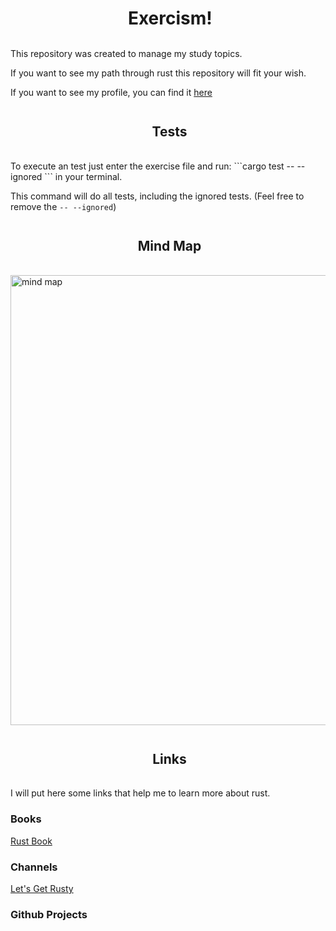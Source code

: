 <h1 align="center"><img align="center"  height="54px" />  Exercism!</h1>

This repository was created to manage my study topics.

If you want to see my path through rust this repository will fit your wish.

If you want to see my profile, you can find it [here](https://exercism.org/profiles/junque1r4)

<h2 align="center"><img align="center"  height="54px" />  Tests</h2>
To execute an test just enter the exercise file and run:
```cargo test -- --ignored ``` in your terminal.

This command will do all tests, including the ignored tests. (Feel free to remove the ```-- --ignored```)

<h2 align="center"><img align="center"  height="54px" />  Mind Map</h2>

<img align="center" width="720" alt="mind map" src="https://user-images.githubusercontent.com/39351332/172285458-c6112121-4772-4b6b-9e66-84509896a2d9.png">


<h2 align="center"><img align="center"  height="54px" />  Links</h2>
I will put here some links that help me to learn more about rust.

### Books
[Rust Book](https://doc.rust-lang.org/book/)
### Channels
[Let's Get Rusty](https://www.youtube.com/c/LetsGetRusty)
### Github Projects